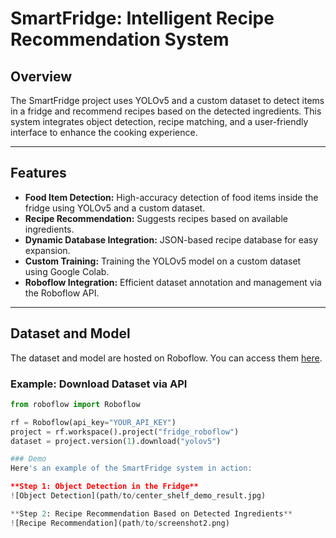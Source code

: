# SmartFridge: Intelligent Recipe Recommendation System

## Overview
The SmartFridge project uses YOLOv5 and a custom dataset to detect items in a fridge and recommend recipes based on the detected ingredients. This system integrates object detection, recipe matching, and a user-friendly interface to enhance the cooking experience.

---

## Features
- **Food Item Detection:** High-accuracy detection of food items inside the fridge using YOLOv5 and a custom dataset.
- **Recipe Recommendation:** Suggests recipes based on available ingredients.
- **Dynamic Database Integration:** JSON-based recipe database for easy expansion.
- **Custom Training:** Training the YOLOv5 model on a custom dataset using Google Colab.
- **Roboflow Integration:** Efficient dataset annotation and management via the Roboflow API.

---

## Dataset and Model
The dataset and model are hosted on Roboflow. You can access them [here](https://universe.roboflow.com/capstoneproject-yly17/fridge_roboflow/model/1).

### **Example: Download Dataset via API**
```python
from roboflow import Roboflow

rf = Roboflow(api_key="YOUR_API_KEY")
project = rf.workspace().project("fridge_roboflow")
dataset = project.version(1).download("yolov5")

### Demo
Here's an example of the SmartFridge system in action:

**Step 1: Object Detection in the Fridge**
![Object Detection](path/to/center_shelf_demo_result.jpg)

**Step 2: Recipe Recommendation Based on Detected Ingredients**
![Recipe Recommendation](path/to/screenshot2.png)

